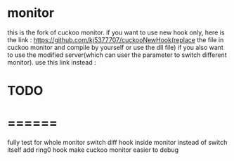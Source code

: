 monitor
=======

this is the fork of cuckoo monitor. 
if you want to use new hook only, here is the link : https://github.com/kj5377707/cuckooNewHook(replace the file in cuckoo monitor and compile by yourself or use the dll file)
if you also want to use the modified server(which can user the parameter to switch different monitor). use this link instead : 

# TODO
# ======
fully test for whole monitor
switch diff hook inside monitor instead of switch itself
add ring0 hook
make cuckoo monitor easier to debug
